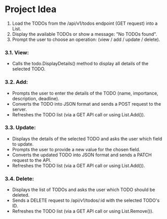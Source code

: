 
# Project Idea

1. Load the TODOs from the /api/v1/todos endpoint (GET request) into a List.
2. Display the available TODOs or show a message: "No TODOs found".
3. Prompt the user to choose an operation: (view / add / update / delete).

### 3.1. View:
- Calls the todo.DisplayDetails() method to display all details of the selected TODO.

### 3.2. Add:
- Prompts the user to enter the details of the TODO (name, importance, description, deadline).
- Converts the TODO into JSON format and sends a POST request to the server.
- Refreshes the TODO list (via a GET API call or using List.Add()).

### 3.3. Update:
- Displays the details of the selected TODO and asks the user which field to update.
- Prompts the user to provide a new value for the chosen field.
- Converts the updated TODO into JSON format and sends a PATCH request to the API.
- Refreshes the TODO list (via a GET API call or using List.Add()).

### 3.4. Delete:
- Displays the list of TODOs and asks the user which TODO should be deleted.
- Sends a DELETE request to /api/v1/todos/:id with the selected TODO's ID.
- Refreshes the TODO list (via a GET API call or using List.Remove()).
